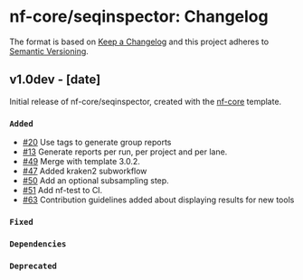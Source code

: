 # nf-core/seqinspector: Changelog

The format is based on [Keep a Changelog](https://keepachangelog.com/en/1.0.0/)
and this project adheres to [Semantic Versioning](https://semver.org/spec/v2.0.0.html).

## v1.0dev - [date]

Initial release of nf-core/seqinspector, created with the [nf-core](https://nf-co.re/) template.

### `Added`

- [#20](https://github.com/nf-core/seqinspector/pull/20) Use tags to generate group reports
- [#13](https://github.com/nf-core/seqinspector/pull/13) Generate reports per run, per project and per lane.
- [#49](https://github.com/nf-core/seqinspector/pull/49) Merge with template 3.0.2.
- [#47](https://github.com/nf-core/seqinspector/pull/47) Added kraken2 subworkflow
- [#50](https://github.com/nf-core/seqinspector/pull/50) Add an optional subsampling step.
- [#51](https://github.com/nf-core/seqinspector/pull/51) Add nf-test to CI.
- [#63](https://github.com/nf-core/seqinspector/pull/63) Contribution guidelines added about displaying results for new tools

### `Fixed`

### `Dependencies`

### `Deprecated`
